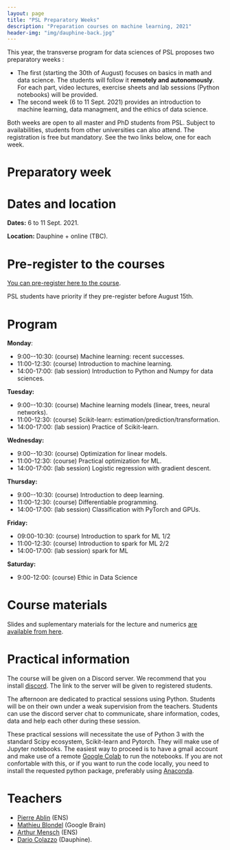 ```yaml
---
layout: page
title: "PSL Preparatory Weeks"
description: "Preparation courses on machine learning, 2021"
header-img: "img/dauphine-back.jpg"
---
```


This year, the transverse program for data sciences of PSL proposes two preparatory weeks :
- The first  (starting the 30th of August)  focuses on basics in math and data science. The students will follow it **remotely and autonomously**. For each part, video lectures, exercise sheets and lab
sessions (Python notebooks) will be provided.
- The second week (6 to  11 Sept. 2021) provides   an introduction to machine learning, data managment, and the  ethics of data science.   

Both weeks are open to all master and PhD students from PSL. Subject
to availabilities, students from other universities can also
attend. The registration is free but mandatory.  See the two links
below, one for each week.

# Preparatory week

Dates and location
============================

__Dates:__ 6 to  11 Sept. 2021.

__Location:__ Dauphine + online (TBC).

Pre-register to the courses
============================

[You can pre-register here to the course](https://docs.google.com/forms/d/e/1FAIpQLScDGyUNueBISzGyusVZwXmM46HNNmAxsyUGSN2LJhr5xXaWxw/viewform?usp=sf_link).

PSL students have priority if they pre-register before August 15th.

Program
============================

**Monday**:
* 9:00--10:30: (course) Machine learning: recent successes.
* 11:00-12:30: (course) Introduction to machine learning.
* 14:00-17:00: (lab session) Introduction to Python and Numpy for data sciences.

**Tuesday:**
* 9:00--10:30: (course) Machine learning models (linear, trees, neural networks).
* 11:00-12:30: (course) Scikit-learn: estimation/prediction/transformation.
* 14:00-17:00: (lab session) Practice of Scikit-learn.

**Wednesday:**
* 9:00--10:30: (course) Optimization for linear models.
* 11:00-12:30: (course) Practical optimization for ML.
* 14:00-17:00: (lab session) Logistic regression with gradient descent.

**Thursday:**
* 9:00--10:30: (course)  Introduction to deep learning.
* 11:00-12:30: (course) Differentiable programming.
* 14:00-17:00: (lab session) Classification with PyTorch and GPUs.

**Friday:**   
* 09:00-10:30: (course) Introduction to spark for ML 1/2 
* 11:00-12:30: (course) Introduction to spark for ML 2/2
* 14:00-17:00: (lab session) spark for ML 


**Saturday:**
* 9:00-12:00: (course) Ethic in Data Science

Course materials
============================

Slides and suplementary materials for the lecture and numerics [are available from here](https://github.com/data-psl/lectures2020).

Practical information
============================

The course will be given on a Discord server. We recommend that you install [discord](https://discord.com/). The link to the server will be given to registered students.

The afternoon are dedicated to practical sessions using Python. Students will be on their own under a weak supervision from the teachers. Students can use the discord server chat to communicate, share information, codes, data and help each other during these session.

These practical sessions will necessitate the use of Python 3 with the standard Scipy ecosystem, Scikit-learn and Pytorch. They will make use of Jupyter notebooks. The easiest way to proceed is to have a gmail account and make use of a remote [Google Colab](https://colab.research.google.com/) to run the notebooks. If you are not confortable with this, or if you want to run the code locally, you need to install the requested python package, preferably using [Anaconda](https://www.anaconda.com/).

Teachers
============================

- [Pierre Ablin](https://pierreablin.com/) (ENS)
- [Mathieu Blondel](http://mblondel.org/) (Google Brain)
- [Arthur Mensch](https://www.amensch.fr/) (ENS)
- [Dario Colazzo](https://www.lamsade.dauphine.fr/~colazzo/) (Dauphine).
